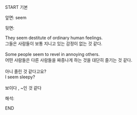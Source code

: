 START
기본

앞면:
seem


뒷면:
<div>They seem destitute of ordinary human feelings. </div><div><div>그들은 사람들이 보통 지니고 있는 감정이 없는 것 같다.</div></div><div><br></div><div><div>Some people seem to revel in annoying others. </div><div><div>어떤 사람들은 다른 사람들을 짜증나게 하는 것을 대단히 즐기는 것 같다.</div></div></div><div><br></div><div><div><div>아니 졸린 것 같다고요?</div></div><div><div>I seem sleepy?</div></div></div><div><br></div><div>보이다 , ~인 것 같다</div>


해석:
<!--ID: 1746614454627-->
END